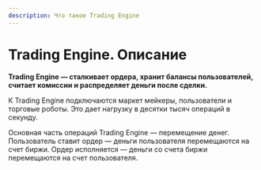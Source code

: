 ```yaml
---
description: Что такое Trading Engine
---
```


# Trading Engine. Описание

**Trading Engine — сталкивает ордера, хранит балансы пользователей, считает комиссии и распределяет деньги после сделки.**

К Trading Engine подключаются маркет мейкеры, пользователи и торговые роботы. Это дает нагрузку в десятки тысяч операций в секунду.

Основная часть операций Trading Engine — перемещение денег. Пользователь ставит ордер — деньги пользователя перемещаются на счет биржи. Ордер исполняется — деньги со счета биржи перемещаются на счет пользователя.



